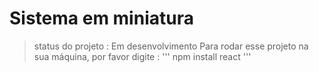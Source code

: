 <h1>Sistema em miniatura</h1>

> status do projeto : Em desenvolvimento
Para rodar esse projeto na sua máquina, por favor digite :
'''
 npm install react
 '''
